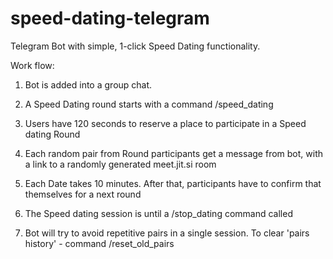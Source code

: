 # speed-dating-telegram
Telegram Bot with simple, 1-click Speed Dating functionality.

Work flow:

1) Bot is added into a group chat.

2) A Speed Dating round starts with a command /speed_dating

3) Users have 120 seconds to reserve a place to participate in a Speed dating Round

4) Each random pair from Round participants get a message from bot, with a link to a randomly generated meet.jit.si room

5) Each Date takes 10 minutes. After that, participants have to confirm that themselves for a next round

6) The Speed dating session is until a /stop_dating command called

7) Bot will try to avoid repetitive pairs in a single session. To clear 'pairs history' - command /reset_old_pairs

